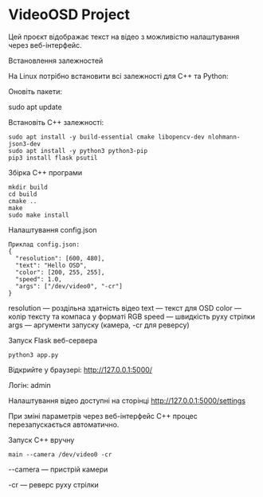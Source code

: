 # VideoOSD Project

Цей проєкт відображає текст на відео з можливістю налаштування через веб-інтерфейс.

Встановлення залежностей

На Linux потрібно встановити всі залежності для C++ та Python:

Оновіть пакети:

sudo apt update


Встановіть C++ залежності:

```
sudo apt install -y build-essential cmake libopencv-dev nlohmann-json3-dev
sudo apt install -y python3 python3-pip
pip3 install flask psutil
```

Збірка C++ програми

```
mkdir build
cd build
cmake ..
make
sudo make install
```

Налаштування config.json

```
Приклад config.json:
{
  "resolution": [600, 480],
  "text": "Hello OSD",
  "color": [200, 255, 255],
  "speed": 1.0,
  "args": ["/dev/video0", "-cr"]
}
```

resolution — роздільна здатність відео
text — текст для OSD
color — колір тексту та компаса у форматі RGB
speed — швидкість руху стрілки
args — аргументи запуску (камера, -cr для реверсу)

Запуск Flask веб-сервера
```
python3 app.py
```

Відкрийте у браузері: http://127.0.0.1:5000/

Логін: admin

Налаштування відео доступні на сторінці http://127.0.0.1:5000/settings

При зміні параметрів через веб-інтерфейс C++ процес перезапускається автоматично.

Запуск C++ вручну
```
main --camera /dev/video0 -cr
```

--camera — пристрій камери

-cr — реверс руху стрілки
